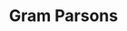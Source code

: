 ---
title: "Gram Parsons"
summary: "American singer/songwriter, guitarist and pianist, born November 5, 1946 in Winter Haven, Florida and died on September 19, 1973, in Joshua Tree, California, at the age of 26 from an overdose of morphine and alcohol. Parsons is best known for his work within the country genre; he also mixed blues, folk, and rock to create what he called Cosmic American Music. Besides recording as a solo artist, he has worked as a member in several notable bands, including the , and . Married to from 1971 until his death in 1973."
image: "gram-parsons.jpg"
apple_music_artist_url: "https://music.apple.com/gb/artist/the-byrds/462274"
---